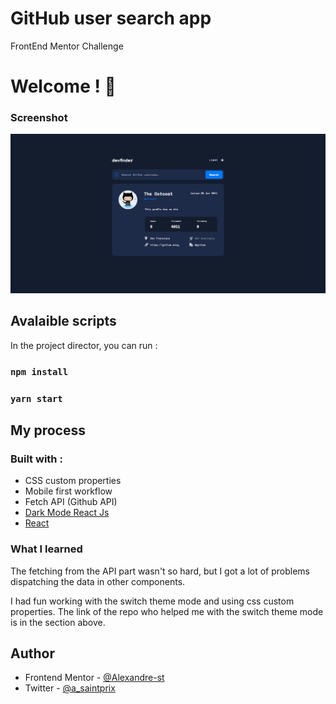 # GitHub user search app

FrontEnd Mentor Challenge

# Welcome ! 👋

### Screenshot

![](./src/assets/images/Screenshot.png)

## Avalaible scripts

In the project director, you can run :

### `npm install`

### `yarn start`

## My process

### Built with :

- CSS custom properties
- Mobile first workflow
- Fetch API (Github API)
- [Dark Mode React Js](https://github.com/gustavo-gomez/dark-mode-reactJs)
- [React](https://fr.reactjs.org/)

### What I learned

The fetching from the API part wasn't so hard, but I got a lot of problems dispatching the data in other components.

I had fun working with the switch theme mode and using css custom properties.
The link of the repo who helped me with the switch theme mode is in the section above.

## Author

- Frontend Mentor - [@Alexandre-st](https://www.frontendmentor.io/profile/Alexandre-st)
- Twitter - [@a_saintprix](https://twitter.com/a_saintprix)
